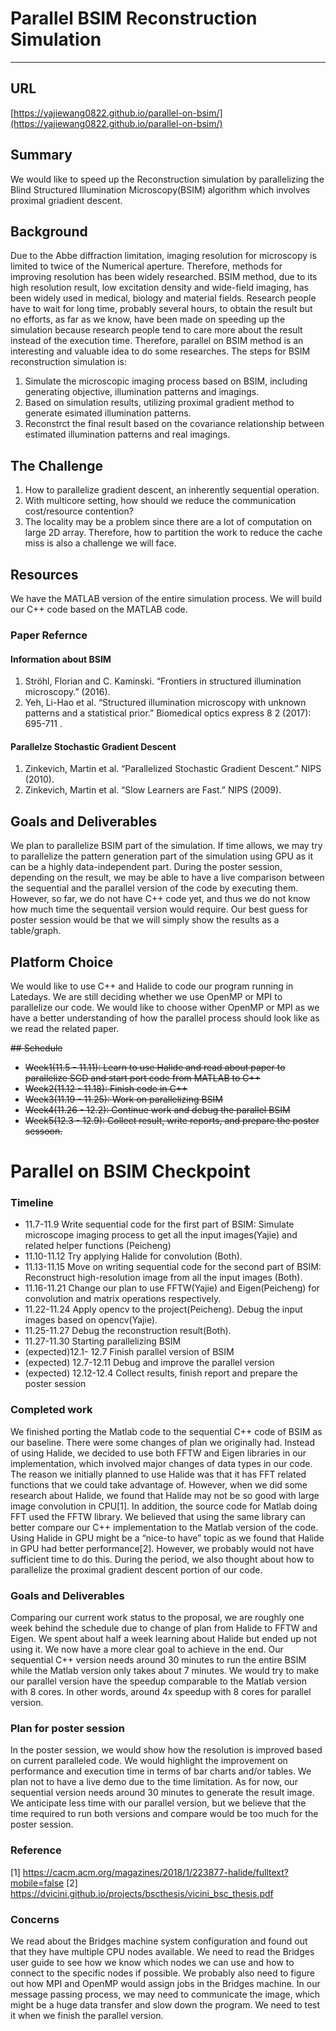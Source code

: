 
# Parallel BSIM Reconstruction Simulation

---

## URL
[https://yajiewang0822.github.io/parallel-on-bsim/](https://yajiewang0822.github.io/parallel-on-bsim/)
## Summary
We would like to speed up the Reconstruction simulation by parallelizing the Blind Structured Illumination Microscopy(BSIM) algorithm which involves proximal griadient descent.
## Background
Due to the Abbe diffraction limitation, imaging resolution for microscopy is limited to twice of the Numerical aperture. Therefore, methods for improving resolution has been widely researched. 
BSIM method, due to its high resolution result, low excitation density and wide-field imaging, has been widely used in medical, biology and material fields. Research people have to wait for long time, probably several hours, to obtain the result but no efforts, as far as we know, have been made on speeding up the simulation because research people tend to care more about the result instead of the execution time. Therefore, parallel on BSIM method is an interesting and valuable idea to do some researches. 
The steps for BSIM reconstruction simulation is:
1. Simulate the microscopic imaging process based on BSIM, including generating objective, illumination patterns and imagings. 
2. Based on simulation results, utilizing proximal gradient method to generate esimated illumination patterns.
3. Reconstrct the final result based on the covariance relationship between estimated illumination patterns and real imagings.

## The Challenge
1. How to parallelize gradient descent, an inherently sequential operation. 
2. With multicore setting, how should we reduce the communication cost/resource contention? 
3. The locality may be a problem since there are a lot of computation on large 2D array. Therefore, how to partition the work to reduce the cache miss is also a challenge we will face.

## Resources 
We have the MATLAB version of the entire simulation process. We will build our C++ code based on the MATLAB code.
### Paper Refernce 
#### Information about BSIM 
1. Ströhl, Florian and C. Kaminski. “Frontiers in structured illumination microscopy.” (2016).
2. Yeh, Li-Hao et al. “Structured illumination microscopy with unknown patterns and a statistical prior.” Biomedical optics express 8 2 (2017): 695-711 .

#### Parallelze Stochastic Gradient Descent
1. Zinkevich, Martin et al. “Parallelized Stochastic Gradient Descent.” NIPS (2010).
2. Zinkevich, Martin et al. “Slow Learners are Fast.” NIPS (2009).

## Goals and Deliverables 
We plan to parallelize BSIM part of the simulation. If time allows, we may try to parallelize the pattern generation part of the simulation using GPU as it can be a highly data-independent part. 
During the poster session, depending on the result, we may be able to have a live comparison between the sequential and the parallel version of the code by executing them. However, so far, we do not have C++ code yet, and thus we do not know how much time the sequentail version would require. Our best guess for poster session would be that we will simply show the results as a table/graph. 

## Platform Choice 
We would like to use C++ and Halide to code our program running in Latedays. 
We are still deciding whether we use OpenMP or MPI to parallelize our code. We would like to choose wither OpenMP or MPI as we have a better understanding of how the parallel process should look like as we read the related paper.

<s> ## Schedule 
- Week1(11.5  - 11.11): Learn to use Halide and read about paper to parallelize SGD and start port code from MATLAB to C++
- Week2(11.12 - 11.18): Finish code in C++
- Week3(11.19 - 11.25): Work on parallelizing BSIM
- Week4(11.26 - 12.2):  Continue work and debug the parallel BSIM
- Week5(12.3  - 12.9):  Collect result, write reports, and prepare the poster sessoon. </s>

# Parallel on BSIM Checkpoint

### Timeline
- 11.7-11.9 Write sequential code for the first part of BSIM: Simulate microscope imaging process to get all the input images(Yajie) and related helper functions (Peicheng) 
- 11.10-11.12 Try applying Halide for convolution (Both). 
- 11.13-11.15 Move on writing sequential code for the second part of BSIM: Reconstruct high-resolution image from all the input images (Both).
- 11.16-11.21 Change our plan to use FFTW(Yajie) and Eigen(Peicheng) for convolution and matrix operations respectively. 
- 11.22-11.24 Apply opencv to the project(Peicheng). Debug the input images based on opencv(Yajie).
- 11.25-11.27 Debug the reconstruction result(Both). 
- 11.27-11.30 Starting parallelizing BSIM
- (expected)12.1- 12.7 Finish parallel version of BSIM 
- (expected) 12.7-12.11 Debug and improve the parallel version 
- (expected) 12.12-12.4 Collect results, finish report and prepare the poster session 

### Completed work
We finished porting the Matlab code to the sequential C++ code of BSIM as our baseline. There were some changes of plan we originally had. Instead of using Halide, we decided to use both FFTW and Eigen libraries in our implementation, which involved major changes of data types in our code.  The reason we initially planned to use Halide was that it has FFT related functions that we could take advantage of. However, when we did some research about Halide, we found that Halide may not be so good with large image convolution in CPU[1]. In addition, the source code for Matlab doing FFT used the FFTW library. We believed that using the same library can better compare our C++ implementation to the Matlab version of the code. Using Halide in GPU might be a “nice-to have” topic as we found that Halide in GPU had better performance[2]. However, we probably would not have sufficient time to do this. During the period, we also thought about how to parallelize the proximal gradient descent portion of our code. 

### Goals and Deliverables 
Comparing our current work status to the proposal, we are roughly one week behind the schedule due to change of plan from Halide to FFTW and Eigen. We spent about half a week learning about Halide but ended up not using it. We now have a more clear goal to achieve in the end. Our sequential C++ version needs around 30 minutes to run the entire BSIM while the Matlab version only takes about 7 minutes. We would try to make our parallel version have the speedup comparable to the Matlab version with 8 cores. In other words, around 4x speedup with 8 cores for parallel version.  

### Plan for poster session
In the poster session, we would show how the resolution is improved based on current paralleled code. We would highlight the improvement on performance and execution time in terms of bar charts and/or tables. We plan not to have a live demo due to the time limitation. As for now, our sequential version needs around 30 minutes to generate the result image. We anticipate less time with our parallel version, but we believe that the time required to run both versions and compare would be too much for the poster session. 

### Reference
[1] https://cacm.acm.org/magazines/2018/1/223877-halide/fulltext?mobile=false
[2] https://dvicini.github.io/projects/bscthesis/vicini_bsc_thesis.pdf

### Concerns
We read about the Bridges machine system configuration and found out that they have multiple CPU nodes available. We need to read the Bridges user guide to see how we know which nodes we can use and how to connect to the specific nodes if possible. 
We probably also need to figure out how MPI and OpenMP would assign jobs in the Bridges machine. 
In our message passing process, we may need to communicate the image, which might be a huge data transfer and slow down the program. We need to test it when we finish the parallel version. 

